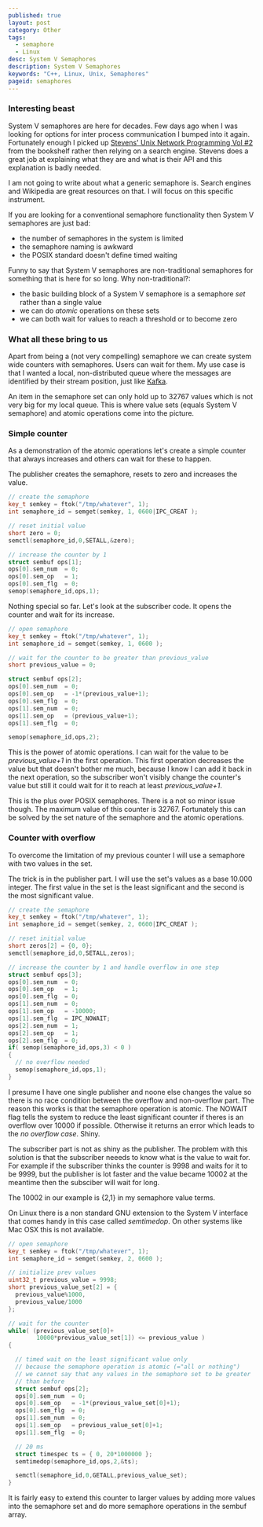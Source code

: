 ```yaml
---
published: true
layout: post
category: Other
tags:
  - semaphore
  - Linux
desc: System V Semaphores
description: System V Semaphores
keywords: "C++, Linux, Unix, Semaphores"
pageid: semaphores
---
```


### Interesting beast

System V semaphores are here for decades. Few days ago when I was looking for options for inter process communication I bumped into it again. Fortunately enough I picked up [Stevens' Unix Network Programming Vol #2](http://www.kohala.com/start/unpv22e/unpv22e.html) from the bookshelf rather then relying on a search engine. Stevens does a great job at explaining what they are and what is their API and this explanation is badly needed.

I am not going to write about what a generic semaphore is. Search engines and Wikipedia are great resources on that. I will focus on this specific instrument.

If you are looking for a conventional semaphore functionality then System V semaphores are just bad:

- the number of semaphores in the system is limited
- the semaphore naming is awkward
- the POSIX standard doesn't define timed waiting

Funny to say that System V semaphores are non-traditional semaphores for something that is here for so long. Why non-traditional?:

- the basic building block of a System V semaphore is a semaphore _set_ rather than a single value
- we can do _atomic_ operations on these sets
- we can both wait for values to reach a threshold or to become zero

### What all these bring to us

Apart from being a (not very compelling) semaphore we can create system wide counters with semaphores. Users can wait for them. My use case is that I wanted a local, non-distributed queue where the messages are identified by their stream position, just like [Kafka](http://kafka.apache.org/documentation.html).

An item in the semaphore set can only hold up to 32767 values which is not very big for my local queue. This is where value sets (equals System V semaphore) and atomic operations come into the picture.

### Simple counter

As a demonstration of the atomic operations let's create a simple counter that always increases and others can wait for these to happen.

The publisher creates the semaphore, resets to zero and increases the value.

``` c++
// create the semaphore
key_t semkey = ftok("/tmp/whatever", 1);
int semaphore_id = semget(semkey, 1, 0600|IPC_CREAT );

// reset initial value
short zero = 0;
semctl(semaphore_id,0,SETALL,&zero);

// increase the counter by 1
struct sembuf ops[1];
ops[0].sem_num  = 0;
ops[0].sem_op   = 1;
ops[0].sem_flg  = 0;
semop(semaphore_id,ops,1);
```

Nothing special so far. Let's look at the subscriber code. It opens the counter and wait for its increase.

``` c++
// open semaphore
key_t semkey = ftok("/tmp/whatever", 1);
int semaphore_id = semget(semkey, 1, 0600 );

// wait for the counter to be greater than previous_value
short previous_value = 0;

struct sembuf ops[2];
ops[0].sem_num  = 0;
ops[0].sem_op   = -1*(previous_value+1);
ops[0].sem_flg  = 0;
ops[1].sem_num  = 0;
ops[1].sem_op   = (previous_value+1);
ops[1].sem_flg  = 0;

semop(semaphore_id,ops,2);
```

This is the power of atomic operations. I can wait for the value to be _previous_value+1_ in the first operation. This first operation decreases the value but that doesn't bother me much, because I know I can add it back in the next operation, so the subscriber won't visibly change the counter's value but still it could wait for it to reach at least _previous_value+1_.

This is the plus over POSIX semaphores. There is a not so minor issue though. The maximum value of this counter is 32767. Fortunately this can be solved by the set nature of the semaphore and the atomic operations.

### Counter with overflow

To overcome the limitation of my previous counter I will use a semaphore with two values in the set.

The trick is in the publisher part. I will use the set's values as a base 10.000 integer. The first value in the set is the least significant and the second is the most significant value.

``` c++
// create the semaphore
key_t semkey = ftok("/tmp/whatever", 1);
int semaphore_id = semget(semkey, 2, 0600|IPC_CREAT );

// reset initial value
short zeros[2] = {0, 0};
semctl(semaphore_id,0,SETALL,zeros);

// increase the counter by 1 and handle overflow in one step
struct sembuf ops[3];
ops[0].sem_num  = 0;
ops[0].sem_op   = 1;
ops[0].sem_flg  = 0;
ops[1].sem_num  = 0;
ops[1].sem_op   = -10000;
ops[1].sem_flg  = IPC_NOWAIT;
ops[2].sem_num  = 1;
ops[2].sem_op   = 1;
ops[2].sem_flg  = 0;
if( semop(semaphore_id,ops,3) < 0 )
{
  // no overflow needed
  semop(semaphore_id,ops,1);
}
```

I presume I have one single publisher and noone else changes the value so there is no race condition between the overflow and non-overflow part. The reason this works is that the semaphore operation is atomic. The NOWAIT flag tells the system to reduce the least significant counter if theres is an overflow over 10000 if possible. Otherwise it returns an error which leads to the _no overflow case_. Shiny.

The subscriber part is not as shiny as the publisher. The problem with this solution is that the subscriber neeeds to know what is the value to wait for. For example if the subscriber thinks the counter is 9998 and waits for it to be 9999, but the publisher is lot faster and the value became 10002 at the meantime then the subsciber will wait for long.

The 10002 in our example is {2,1} in my semaphore value terms.

On Linux there is a non standard GNU extension to the System V interface that comes handy in this case called _semtimedop_. On other systems like Mac OSX this is not available.

``` c++
// open semaphore
key_t semkey = ftok("/tmp/whatever", 1);
int semaphore_id = semget(semkey, 2, 0600 );

// initialize prev values
uint32_t previous_value = 9998;
short previous_value_set[2] = {
  previous_value%1000,
  previous_value/1000
};

// wait for the counter
while( (previous_value_set[0]+
        10000*previous_value_set[1]) <= previous_value )
{

  // timed wait on the least significant value only
  // because the semaphore operation is atomic (="all or nothing")
  // we cannot say that any values in the semaphore set to be greater
  // than before
  struct sembuf ops[2];
  ops[0].sem_num  = 0;
  ops[0].sem_op   = -1*(previous_value_set[0]+1);
  ops[0].sem_flg  = 0;
  ops[1].sem_num  = 0;
  ops[1].sem_op   = previous_value_set[0]+1;
  ops[1].sem_flg  = 0;

  // 20 ms
  struct timespec ts = { 0, 20*1000000 };
  semtimedop(semaphore_id,ops,2,&ts);

  semctl(semaphore_id,0,GETALL,previous_value_set);
}
```

It is fairly easy to extend this counter to larger values by adding more values into the semaphore set and do more semaphore operations in the sembuf array.
